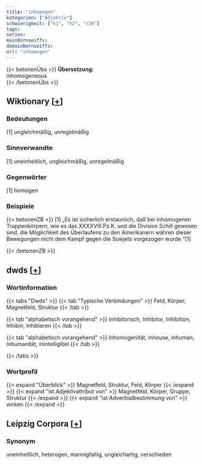 ```yaml
---
title: "inhomogen"
kategorien: ["Adjektiv"]
schwierigkeit: ["k1", "h2", "r20"]
tags:
series:
mainDornseiffs:
domainDornseiffs:
url: "inhomogen"
---
```


{{< betonenÜbs >}}
**Übersetzung:**  
inhomogeneous  
{{< /betonenÜbs >}}

## Wiktionary [[+](https://de.wiktionary.org/wiki/inhomogen)]

### Bedeutungen
[1] ungleichmäßig, unregelmäßig  

### Sinnverwandte
[1] uneinheitlich, ungleichmäßig, unregelmäßig  

### Gegenwörter
[1] homogen  

### Beispiele
{{< betonenZB >}}
[1] „Es ist sicherlich erstaunlich, daß bei inhomogenen Truppenkörpern, wie es das XXXXVIII.Pz.K. und die Division Schill gewesen sind, die Möglichkeit des Überlaufens zu den Amerikanern währen dieser Bewegungen nicht dem Kampf gegen die Sowjets vorgezogen wurde.“[1]  

{{< /betonenZB >}}


## dwds [[+](https://www.dwds.de/wb/inhomogen)]

### Wortinformation
{{< tabs "Dwds" >}}
{{< tab "Typische Verbindungen" >}}
Feld, Körper, Magnetfeld, Struktur
{{< /tab >}}

{{< tab "alphabetisch vorangehend" >}}
inhibitorisch, Inhibitor, Inhibition, Inhibin, inhibieren
{{< /tab >}}

{{< tab "alphabetisch vorangehend" >}}
Inhomogenität, inhouse, inhuman, Inhumanität, inintelligibel
{{< /tab >}}

{{< /tabs >}}

### Wortprofil
{{< expand "Überblick" >}} Magnetfeld, Struktur, Feld, Körper {{< /expand >}}
{{< expand "ist Adjektivattribut von" >}} Magnetfeld, Körper, Gruppe, Struktur {{< /expand >}}
{{< expand "ist Adverbialbestimmung von" >}} wirken {{< /expand >}}

## Leipzig Corpora [[+](https://corpora.uni-leipzig.de/en/res?word=inhomogen&corpusId=deu_newscrawl-public_2018)]


### Synonym
uneinheitlich, heterogen, mannigfaltig, ungleichartig, verschieden

